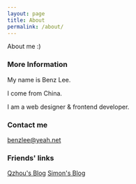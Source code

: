 ```yaml
---
layout: page
title: About
permalink: /about/
---
```


About me :)

### More Information

My name is Benz Lee.

I come from China.

I am a web designer & frontend developer.

### Contact me

[benzlee@yeah.net](mailto:benzlee@yeah.net)

### Friends' links

[Qzhou's Blog](http://qzhouz.github.io/)
[Simon's Blog](http://hdu104.com/) 
